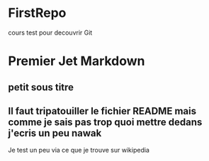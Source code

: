# FirstRepo
cours test pour decouvrir Git

Premier Jet Markdown
====================

petit sous titre
----------------

## Il faut tripatouiller le fichier README mais comme je sais pas trop quoi mettre dedans j'ecris un peu nawak

Je test un peu via ce que je trouve sur wikipedia